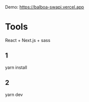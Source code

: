 Demo: https://balboa-swapi.vercel.app

# Tools

React + Next.js + sass

## 1

yarn install

## 2

yarn dev
